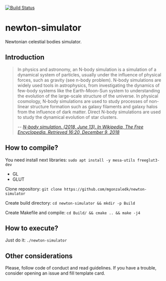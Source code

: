 [![Build Status](https://travis-ci.com/mgonzaledk/newton-simulator.svg?branch=master)](https://travis-ci.com/mgonzaledk/newton-simulator)

# newton-simulator
Newtonian celestial bodies simulator.

## Introduction
> In physics and astronomy, an N-body simulation is a simulation of a dynamical system of particles, usually under the influence of physical forces, such as gravity (see n-body problem). N-body simulations are widely used tools in astrophysics, from investigating the dynamics of few-body systems like the Earth-Moon-Sun system to understanding the evolution of the large-scale structure of the universe. In physical cosmology, N-body simulations are used to study processes of non-linear structure formation such as galaxy filaments and galaxy halos from the influence of dark matter. Direct N-body simulations are used to study the dynamical evolution of star clusters.
>
> -- <cite>[N-body simulation. (2018, June 13). In Wikipedia, The Free Encyclopedia. Retrieved 16:20, December 9, 2018][1]</cite>

[1]:https://en.wikipedia.org/wiki/N-body_simulation

## How to compile?
You need install next libraries: ```sudo apt install -y mesa-utils freeglut3-dev```
- GL
- GLUT

Clone repository:
```git clone https://github.com/mgonzaledk/newton-simulator```

Create build directory:
```cd newton-simulator && mkdir -p Build```

Create Makefile and compile:
```cd Build/ && cmake .. && make -j4```

## How to execute?
Just do it:
```./newton-simulator```

## Other considerations
Please, follow code of conduct and read guidelines. If you have a trouble, consider opening an issue and fill template card.
